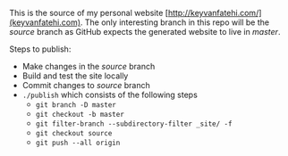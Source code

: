 This is the source of my personal website [http://keyvanfatehi.com/](keyvanfatehi.com).  The only interesting branch in this repo will be the *source* branch as GitHub expects the generated website to live in *master*.

Steps to publish:

* Make changes in the *source* branch
* Build and test the site locally
* Commit changes to *source* branch
* `./publish` which consists of the following steps
  - `git branch -D master`
  - `git checkout -b master`
  - `git filter-branch --subdirectory-filter _site/ -f`
  - `git checkout source`
  - `git push --all origin`

